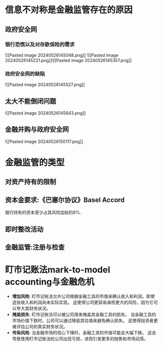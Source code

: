 # 信息不对称是金融监管存在的原因

## 政府安全网

### 银行恐慌以及对存款保险的需求
![[Pasted image 20240526145048.png]]
![[Pasted image 20240526145221.png]]![[Pasted image 20240526145357.png]]

### 政府安全网的缺陷

![[Pasted image 20240526145527.png]]

## 太大不能倒闭问题

![[Pasted image 20240526145643.png]]

## 金融并购与政府安全网

![[Pasted image 20240526150117.png]]

# 金融监管的类型

## 对资产持有的限制

## 资本金要求:《巴塞尔协议》Basel Accord

银行持有的资本至少占其风险加权的8%.

## 即时整改活动

## 金融监管:注册与检查

# 盯市记账法mark-to-model accounting与金融危机

- **增加风险**: 盯市记账法允许公司根据金融工具的市值来确认收入和利润，即使这些收入和利润尚未实际实现。 这使得公司更容易承担更大的风险，因为它可以夸大其财务状况。
- **掩盖损失**: 盯市记账法可以被公司用来掩盖其金融工具的损失。 当金融工具的市场价值下跌时，公司可以通过降低其估值来避免确认损失。 这使得投资者更难评估公司的真实财务状况。
- **传染风险**: 当金融市场的信心下降时，金融工具的市值可能会大幅下跌。 这会导致使用盯市记账法的公司出现亏损，进而引发更多的抛售和市场动荡。
